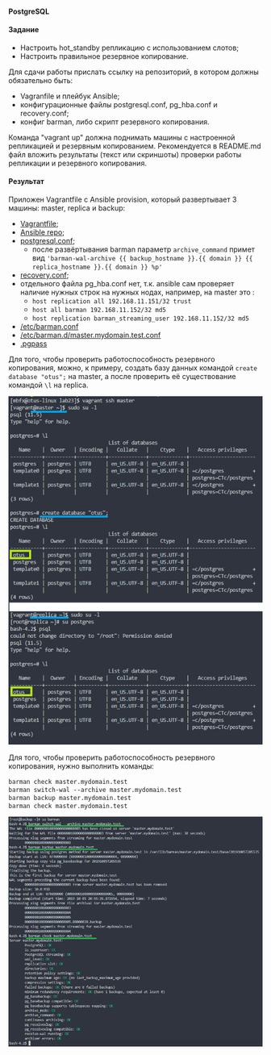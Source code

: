#### PostgreSQL

#### Задание

- Настроить hot_standby репликацию с использованием слотов;
- Настроить правильное резервное копирование.

Для сдачи работы прислать ссылку на репозиторий, в котором должны обязательно быть:
- Vagranfile и плейбук Ansible;
- конфигурационные файлы postgresql.conf, pg_hba.conf и recovery.conf;
- конфиг barman, либо скрипт резервного копирования.

Команда "vagrant up" должна поднимать машины с настроенной репликацией и резервным копированием. Рекомендуется в README.md файл вложить результаты (текст или скриншоты) проверки работы репликации и резервного копирования.

#### Результат

Приложен Vagrantfile с Ansible provision, который развертывает 3 машины: master, replica и backup:
 - [Vagrantfile](Vagrantfile);
 - [Ansible repo](ansible_repo/roles);
 - [postgresql.conf](ansible_repo/roles/pg_replication/templates/postgresql-master.conf.j2);
   - после развёртывания barman параметр ```archive_command``` примет вид ```'barman-wal-archive {{ backup_hostname }}.{{ domain }} {{ replica_hostname }}.{{ domain }} %p'```
 - [recovery.conf](ansible_repo/roles/pg_replication/templates/recovery.conf.j2);
 - отдельного файла pg_hba.conf нет, т.к. ansible сам проверяет наличие нужных строк на нужных нодах, например, на master это :
   - ```host replication all 192.168.11.151/32 trust```
   - ```host all barman 192.168.11.152/32 md5```
   - ```host replication barman_streaming_user 192.168.11.152/32 md5```
 - [/etc/barman.conf](ansible_repo/roles/pg_barman/templates/etcbarman.conf.j2)
 - [/etc/barman.d/master.mydomain.test.conf](ansible_repo/roles/pg_barman/templates/barman.conf.j2)
 - [.pgpass](ansible_repo/roles/pg_barman/templates/.pgpass.j2)

Для того, чтобы проверить работоспособность резервного копирования, можно, к примеру, создать базу данных командой ```create database "otus";``` на master, а после проверить её существование командой ```\l``` на replica.

![](pics/replica.png)

Для того, чтобы проверить работоспособность резервного копирования, нужно выполнить команды:
```
barman check master.mydomain.test
barman switch-wal --archive master.mydomain.test
barman backup master.mydomain.test
barman check master.mydomain.test
```

![](pics/backup.png)